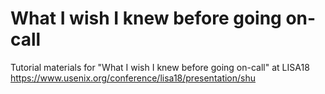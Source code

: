 # What I wish I knew before going on-call
Tutorial materials for "What I wish I knew before going on-call" at LISA18
https://www.usenix.org/conference/lisa18/presentation/shu
